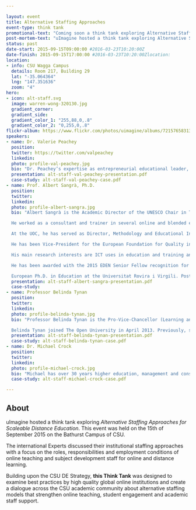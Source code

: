 ```yaml
---

layout: event
title: Alternative Staffing Approaches
event-type: think tank
promotional-text: "Coming soon a think tank exploring Alternative Staffing Approaches for Scaleable Distance Education."
post-mortem-text: "uImagine hosted a think tank exploring Alternative Staffing Approaches for Scaleable Distance Education."
status: past
date-start: 2015-09-15T09:00:00 #2016-03-23T10:20:00Z
date-finish: 2015-09-15T17:00:00 #2016-03-23T10:20:00Zlocation:
location:
- info: CSU Wagga Campus
  details: Room 217, Building 29
  lat: "-35.064364"
  lng: "147.351636"
  zoom: "4"
hero:
- icon: alt-staff.svg
  image: warren-wong-320130.jpg
  gradient_corner:
  gradient_side:
  gradient_color_1: "255,88,0,.8"
  gradient_color_2: "0,255,0,.8"
flickr-album: https://www.flickr.com/photos/uimagine/albums/72157658313869110
speakers:
- name: Dr. Valerie Peachey
  position:
  twitter: https://twitter.com/valpeachey
  linkedin:
  photo: profile-val-peachey.jpg
  bio: "Dr. Peachey’s expertise as entrepreneurial educational leader, spans over 25 years in Canada’s Public Post Secondary Sector, where she has often created/initiated new and innovative programs. Her expertise combines “an eye on the bottom line” with online education, credential development, faculty training, and leadership. Her diverse set of skills support the foundation of a quality educational experience for students. She is often asked to present nationally and internationally on leadership, sustainability scalability models in online education, online faculty development and motivating teams in the virtual world. Noted for her infectious enthusiasm, and Dr. Peachey believes in education as a transformative agent, that creates opportunities individuals to reach their potential through open and flexible access."
  presentation: alt-staff-val-peachey-presentation.pdf
  case-study: alt-staff-val-peachey-case.pdf
- name: Prof. Albert Sangrà, Ph.D.
  position:
  twitter:
  linkedin:
  photo: profile-albert-sangra.jpg
  bio: "Albert Sangrà is the Academic Director of the UNESCO Chair in Technology and Education for Social Change at the Open University of Catalonia. He is a researcher at the Edul@b research group and full professor at the Psychology and Educational Sciences Department.

  He worked as a consultant and trainer in several online and blended education projects in Europe, the United States, Asia, and Australia, focusing on implementation strategies for the use of technology in teaching and learning, particularly online education and its quality. He has also served as a consultant for the World Bank Institute.

  At the UOC, he has served as Director, Methodology and Educational Innovation until 2004, being in charge of the educational model of the university; Director of the M.Sc. program in Education and ICT (e-learning) (2006-2012), and Director of the eLearn Center at UOC (2012-2014).

  He has been Vice-President for the European Foundation for Quality in E-Learning (EFQUEL) (2011-2014), and member of the Executive Committee of the European Distance and E-learning Network (EDEN) (2003-2009). He also served in the Advisory Board of the Portugal’s Universidade Aberta.

  His main research interests are ICT uses in education and training and, particularly, the policies, organization, management and leadership of e-learning implementation, and its quality assurance, and the professional development for online teaching.

  He has been awarded with the 2015 EDEN Senior Fellow recognition for having demonstrated excellence in professional practice in Open, Distance and E-Learning, and with the 2015 Award of Excellence in E-Learning from the World Education Congress.

  European Ph.D. in Education at the Universitat Rovira i Virgili. Postgraduate in Applications of Information Technology in ODE at The Open University of the UK, and Diploma on Strategic Use of IT in Education at Harvard University. BA in Education at the Universitat de Barcelona."
  presentation: alt-staff-albert-sangra-presentation.pdf
  case-study:
- name: Professor Belinda Tynan
  position:
  twitter:
  linkedin:
  photo: profile-belinda-tynan.jpg
  bio: "Professor Belinda Tynan is the Pro-Vice-Chancellor (Learning and Innovation) and a Professor of Higher Education at the Open University, UK. Reporting to the Vice-Chancellor, the Pro-Vice-Chancellor for Learning and Innovation contributes to the strategic vision and mission of the University and has a focus on supporting student success by providing executive leadership in the areas of innovation, strategy and policy development, production, informal learning and research and scholarship in technology enhanced learning. The PVC (LI) is Chair of the Education Committee amongst others and is a driver of initiatives relating to learning and innovation. The role interacts across the University faculties, institutes and supporting portfolios.

  Belinda Tynan joined The Open University in April 2013. Previously, she was Pro-Vice-Chancellor Learning, Teaching and Quality at the University of Southern Queensland, Australia. She has a doctorate in education from the University of Western Australia and is an active researcher with expertise in technology enhanced learning, staff development and scholarship and learning and teaching pedagogy. She has 70 peer reviewed articles, books and book chapters and in excess 3000 views and more than 2500 downloads on ResearchGate. She is a frequently invited speaker, experienced postgraduate supervisor and has more than thirty years of experience in the education sector in Australia, New Zealand, Singapore and the UK. She has significant executive level leadership and management experience and was recently awarded her Principal Fellowship of the Higher Education Academy (UK). She has a doctorate from the University of Western Australia, several postgraduate certificates from the University of Melbourne and Australian Catholic University in education, curriculum and higher education and a Masters in online learning."
  presentation: alt-staff-belinda-tynan-presentation.pdf
  case-study: alt-staff-belinda-tynan-case.pdf
- name: Dr. Michael Crock
  position:
  twitter:
  linkedin:
  photo: profile-michael-crock.jpg
  bio: "Michael has over 30 years higher education, management and consulting experience, including extensive involvement in the strategic development and operationalization of teaching and learning initiatives across multiple organisations, significant involvement with the commercialisation of higher education products and services, as well as additional relevant professional work experience in industry and working with local, state and federal government organisations. Michael has held senior academic and management positions at The University of Queensland, Central Queensland University, Griffith University, Open Universities Australia, and most recently at the University of New England as the Pro Vice Chancellor Educational Innovation and International. He has also served as the CEO of STARLIT, one of six original Australian national co-operative multimedia companies initially established under federal government funding."
  case-study: alt-staff-michael-crock-case.pdf  

---
```


## About

uImagine hosted a think tank exploring *Alternative Staffing Approaches for Scaleable Distance Education*. This event was held on the 15th of September 2015 on the Bathurst Campus of CSU.

The international Experts discussed their institutional staffing approaches with a focus on the roles, responsibilities and employment conditions of online teaching and subject development staff for online and distance learning.

Building upon the CSU DE Strategy, **this Think Tank** was designed to examine best practices by high quality global online institutions and create a dialogue across the CSU academic community about alternative staffing models that strengthen online teaching, student engagement and academic staff support.
